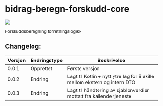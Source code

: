 # bidrag-beregn-forskudd-core

![](https://github.com/navikt/bidrag-beregn-forskudd-core/workflows/maven%20deploy/badge.svg)

Forskuddsberegning forretningslogikk

## Changelog:

Versjon | Endringstype      | Beskrivelse
--------|-------------------|------------
0.0.1   |  Opprettet        | Første versjon
0.0.2   |  Endring          | Lagt til Kotlin + nytt ytre lag for å skille mellom ekstern og intern DTO
0.0.3   |  Endring          | Lagt til håndtering av sjablonverdier mottatt fra kallende tjeneste
